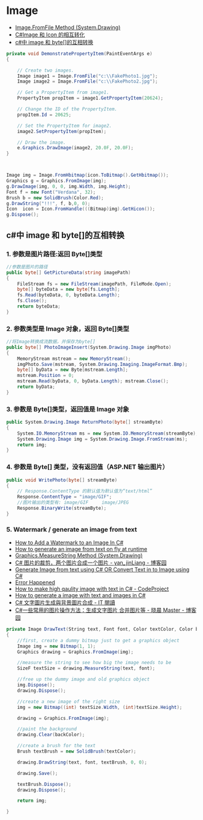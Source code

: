 # Image

- [Image.FromFile Method (System.Drawing)](https://docs.microsoft.com/en-us/dotnet/api/system.drawing.image.fromfile?view=dotnet-plat-ext-5.0)
- [C#Image 和 Icon 的相互转化](https://www.cnblogs.com/qq1223558/p/3651573.html)
- [c#中 image 和 byte[]的互相转换](https://www.cnblogs.com/zxk3200/articles/4244132.html)

```C#
private void DemonstratePropertyItem(PaintEventArgs e)
{

    // Create two images.
    Image image1 = Image.FromFile("c:\\FakePhoto1.jpg");
    Image image2 = Image.FromFile("c:\\FakePhoto2.jpg");

    // Get a PropertyItem from image1.
    PropertyItem propItem = image1.GetPropertyItem(20624);

    // Change the ID of the PropertyItem.
    propItem.Id = 20625;

    // Set the PropertyItem for image2.
    image2.SetPropertyItem(propItem);

    // Draw the image.
    e.Graphics.DrawImage(image2, 20.0F, 20.0F);
}



Image img = Image.FromHbitmap(icon.ToBitmap().GetHbitmap());
Graphics g = Graphics.FromImage(img);
g.DrawImage(img, 0, 0, img.Width, img.Height);
Font f = new Font("Verdana", 32);
Brush b = new SolidBrush(Color.Red);
g.DrawString("!!!", f, b,0, 0);
Icon  icon = Icon.FromHandle(((Bitmap)img).GetHicon());
g.Dispose();
```

## c#中 image 和 byte[]的互相转换

### 1. 参数是图片路径:返回 Byte[]类型

```C#
//参数是图片的路径
public byte[] GetPictureData(string imagePath)
{
    FileStream fs = new FileStream(imagePath, FileMode.Open);
    byte[] byteData = new byte[fs.Length];
    fs.Read(byteData, 0, byteData.Length);
    fs.Close();
    return byteData;
}
```

### 2. 参数类型是 Image 对象，返回 Byte[]类型

```C#
//将Image转换成流数据，并保存为byte[]
public byte[] PhotoImageInsert(System.Drawing.Image imgPhoto)
{
    MemoryStream mstream = new MemoryStream();
    imgPhoto.Save(mstream, System.Drawing.Imaging.ImageFormat.Bmp);
    byte[] byData = new Byte[mstream.Length];
    mstream.Position = 0;
    mstream.Read(byData, 0, byData.Length); mstream.Close();
    return byData;
}
```

### 3. 参数是 Byte[]类型，返回值是 Image 对象

```C#
public System.Drawing.Image ReturnPhoto(byte[] streamByte)
{
    System.IO.MemoryStream ms = new System.IO.MemoryStream(streamByte);
    System.Drawing.Image img = System.Drawing.Image.FromStream(ms);
    return img;
}
```

### 4. 参数是 Byte[] 类型，没有返回值（ASP.NET 输出图片）

```C#
public void WritePhoto(byte[] streamByte)
{
    // Response.ContentType 的默认值为默认值为“text/html”
    Response.ContentType = "image/GIF";
    //图片输出的类型有: image/GIF     image/JPEG
    Response.BinaryWrite(streamByte);
}
```

### 5. Watermark / generate an image from text

- [How to Add a Watermark to an Image In C#](https://www.c-sharpcorner.com/blogs/using-c-sharp-write-text-on-image)
- [How to generate an image from text on fly at runtime](https://stackoverflow.com/questions/2070365/how-to-generate-an-image-from-text-on-fly-at-runtime)
- [Graphics.MeasureString Method (System.Drawing)](https://docs.microsoft.com/en-us/dotnet/api/system.drawing.graphics.measurestring?redirectedfrom=MSDN&view=dotnet-plat-ext-5.0#System_Drawing_Graphics_MeasureString_System_String_System_Drawing_Font_)
- [C# 图片的裁剪，两个图片合成一个图片 - yan_jinLiang - 博客园](https://www.cnblogs.com/yanjinliang/p/5972038.html)
- [Generate Image from text using C# OR Convert Text in to Image using C#](https://chiragrdarji.wordpress.com/2008/05/09/generate-image-from-text-using-c-or-convert-text-in-to-image-using-c/)
- [Error Happened](https://web.archive.org/web/20140105033449/http://tech.pro/tutorial/654/csharp-snippet-tutorial-how-to-draw-text-on-an-image)
- [How to make high qaulity image with text in C# - CodeProject](https://www.codeproject.com/Questions/388845/HOW-TO-MAKE-HIGH-QAULITY-IMAGE-WITH-TEXT-IN-Csharp)
- [How to generate a image with text and images in C#](https://stackoverflow.com/questions/14975980/how-to-generate-a-image-with-text-and-images-in-c-sharp?rq=1)
- [C# 文字圖片生成與背景圖片合成 - IT 閱讀](https://www.itread01.com/content/1517209408.html)
- [C#一些常用的图片操作方法：生成文字图片 合并图片等 - 晓晨 Master - 博客园](https://www.cnblogs.com/stulzq/p/6137715.html)

```C#
private Image DrawText(String text, Font font, Color textColor, Color backColor)
{
    //first, create a dummy bitmap just to get a graphics object
    Image img = new Bitmap(1, 1);
    Graphics drawing = Graphics.FromImage(img);

    //measure the string to see how big the image needs to be
    SizeF textSize = drawing.MeasureString(text, font);

    //free up the dummy image and old graphics object
    img.Dispose();
    drawing.Dispose();

    //create a new image of the right size
    img = new Bitmap((int) textSize.Width, (int)textSize.Height);

    drawing = Graphics.FromImage(img);

    //paint the background
    drawing.Clear(backColor);

    //create a brush for the text
    Brush textBrush = new SolidBrush(textColor);

    drawing.DrawString(text, font, textBrush, 0, 0);

    drawing.Save();

    textBrush.Dispose();
    drawing.Dispose();

    return img;

}
```
